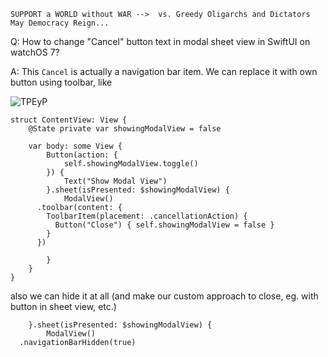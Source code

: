 ```
SUPPORT a WORLD without WAR -->  vs. Greedy Oligarchs and Dictators
May Democracy Reign... 
```

Q: How to change "Cancel" button text in modal sheet view in SwiftUI on watchOS 7?

A: This `Cancel` is actually a navigation bar item. We can replace it with own button using toolbar, like

![TPEyP](https://user-images.githubusercontent.com/62171579/166915270-d33d301a-9b70-49c0-b722-6204f94d3e5f.png)

```
struct ContentView: View {
    @State private var showingModalView = false

    var body: some View {
        Button(action: {
            self.showingModalView.toggle()
        }) {
            Text("Show Modal View")
        }.sheet(isPresented: $showingModalView) {
            ModalView()
      .toolbar(content: {
        ToolbarItem(placement: .cancellationAction) {
          Button("Close") { self.showingModalView = false }
        }
      })

        }
    }
}
```

also we can hide it at all (and make our custom approach to close, eg. with button in sheet view, etc.)

        }.sheet(isPresented: $showingModalView) {
            ModalView()
      .navigationBarHidden(true)

